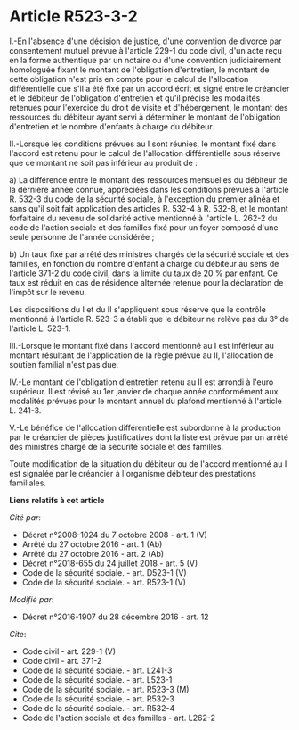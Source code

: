 # Article R523-3-2

I.-En l'absence d'une décision de justice, d'une convention de divorce par consentement mutuel prévue à l'article 229-1 du
code civil, d'un acte reçu en la forme authentique par un notaire ou d'une convention judiciairement homologuée fixant le
montant de l'obligation d'entretien, le montant de cette obligation n'est pris en compte pour le calcul de l'allocation
différentielle que s'il a été fixé par un accord écrit et signé entre le créancier et le débiteur de l'obligation d'entretien
et qu'il précise les modalités retenues pour l'exercice du droit de visite et d'hébergement, le montant des ressources du
débiteur ayant servi à déterminer le montant de l'obligation d'entretien et le nombre d'enfants à charge du débiteur. 

II.-Lorsque les conditions prévues au I sont réunies, le montant fixé dans l'accord est retenu pour le calcul de l'allocation
différentielle sous réserve que ce montant ne soit pas inférieur au produit de : 

a) La différence entre le montant des ressources mensuelles du débiteur de la dernière année connue, appréciées dans les
conditions prévues à l'article R. 532-3 du code de la sécurité sociale, à l'exception du premier alinéa et sans qu'il soit
fait application des articles R. 532-4 à R. 532-8, et le montant forfaitaire du revenu de solidarité active mentionné à
l'article L. 262-2 du code de l'action sociale et des familles fixé pour un foyer composé d'une seule personne de l'année
considérée ; 

b) Un taux fixé par arrêté des ministres chargés de la sécurité sociale et des familles, en fonction du nombre d'enfant à
charge du débiteur au sens de l'article 371-2 du code civil, dans la limite du taux de 20 % par enfant. Ce taux est réduit en
cas de résidence alternée retenue pour la déclaration de l'impôt sur le revenu. 

Les dispositions du I et du II s'appliquent sous réserve que le contrôle mentionné à l'article R. 523-3 a établi que le
débiteur ne relève pas du 3° de l'article L. 523-1. 

III.-Lorsque le montant fixé dans l'accord mentionné au I est inférieur au montant résultant de l'application de la règle
prévue au II, l'allocation de soutien familial n'est pas due. 

IV.-Le montant de l'obligation d'entretien retenu au II est arrondi à l'euro supérieur. Il est révisé au 1er janvier de
chaque année conformément aux modalités prévues pour le montant annuel du plafond mentionné à l'article L. 241-3. 

V.-Le bénéfice de l'allocation différentielle est subordonné à la production par le créancier de pièces justificatives dont
la liste est prévue par un arrêté des ministres chargé de la sécurité sociale et des familles. 

Toute modification de la situation du débiteur ou de l'accord mentionné au I est signalée par le créancier à l'organisme
débiteur des prestations familiales.

**Liens relatifs à cet article**

_Cité par_:

  - Décret n°2008-1024 du 7 octobre 2008 - art. 1 (V)
  - Arrêté du 27 octobre 2016 - art. 1 (Ab)
  - Arrêté du 27 octobre 2016 - art. 2 (Ab)
  - Décret n°2018-655 du 24 juillet 2018 - art. 5 (V)
  - Code de la sécurité sociale. - art. D523-1 (V)
  - Code de la sécurité sociale. - art. R523-1 (V)

_Modifié par_:

  - Décret n°2016-1907 du 28 décembre 2016 - art. 12

_Cite_:

  - Code civil - art. 229-1 (V)
  - Code civil - art. 371-2
  - Code de la sécurité sociale. - art. L241-3
  - Code de la sécurité sociale. - art. L523-1
  - Code de la sécurité sociale. - art. R523-3 (M)
  - Code de la sécurité sociale. - art. R532-3
  - Code de la sécurité sociale. - art. R532-4
  - Code de l'action sociale et des familles - art. L262-2
